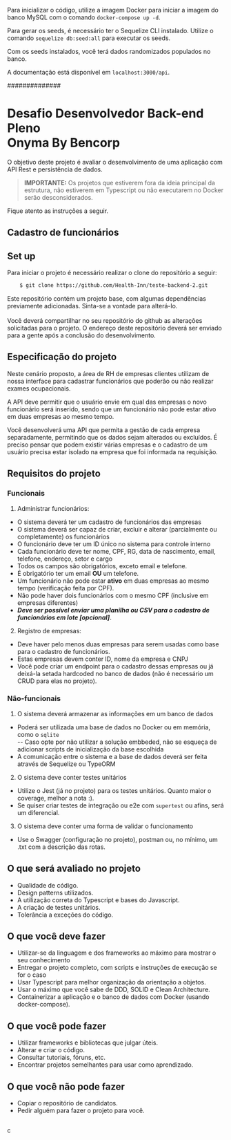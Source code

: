 

Para inicializar o código, utilize a imagem Docker para iniciar a imagem do banco MySQL com o comando `docker-compose up -d`.

Para gerar os seeds, é necessário ter o Sequelize CLI instalado. Utilize o comando `sequelize db:seed:all` para executar os seeds.

Com os seeds instalados, você terá dados randomizados populados no banco.

A documentação está disponível em `localhost:3000/api`.


##############


# Desafio Desenvolvedor Back-end Pleno<br/>Onyma By Bencorp

O objetivo deste projeto é avaliar o desenvolvimento de uma aplicação com API Rest e persistência de dados.

> **IMPORTANTE:** Os projetos que estiverem fora da ideia principal da estrutura, não estiverem em Typescript ou não executarem no Docker serão desconsiderados.

Fique atento as instruções a seguir.

## Cadastro de funcionários

## Set up

Para iniciar o projeto é necessário realizar o clone do repositório a seguir:

```bash
    $ git clone https://github.com/Health-Inn/teste-backend-2.git
```

Este repositório contém um projeto base, com algumas dependências previamente adicionadas. Sinta-se a vontade para alterá-lo.
<br/><br/>Você deverá compartilhar no seu repositório do github as alterações solicitadas para o projeto. 
O endereço deste repositório deverá ser enviado para a gente após a conclusão do desenvolvimento.

## Especificação do projeto

Neste cenário proposto, a área de RH de empresas clientes utilizam de nossa interface para cadastrar funcionários que poderão ou não realizar exames ocupacionais.

A API deve permitir que o usuário envie em qual das empresas o novo funcionário será inserido, sendo que um funcionário não pode estar ativo em duas empresas ao mesmo tempo.

Você desenvolverá uma API que permita a gestão de cada empresa separadamente, permitindo que os dados sejam alterados ou excluídos. É preciso pensar que podem existir várias empresas e o cadastro de um usuário precisa estar isolado na empresa que foi informada na requisição.


## Requisitos do projeto

### Funcionais

1. Administrar funcionários: 

- O sistema deverá ter um cadastro de funcionários das empresas
- O sistema deverá ser capaz de criar, excluir e alterar (parcialmente ou completamente) os funcionários
- O funcionário deve ter um ID único no sistema para controle interno
- Cada funcionário deve ter nome, CPF, RG, data de nascimento, email, telefone, endereço, setor e cargo
- Todos os campos são obrigatórios, exceto email e telefone.
- É obrigatório ter um email **OU** um telefone.
- Um funcionário não pode estar **ativo** em duas empresas ao mesmo tempo (verificação feita por CPF).
- Não pode haver dois funcionários com o mesmo CPF (inclusive em empresas diferentes)
- ***Deve ser possível enviar uma planilha ou CSV para o cadastro de funcionários em lote [opcional]***.

2. Registro de empresas:

- Deve haver pelo menos duas empresas para serem usadas como base para o cadastro de funcionários.
- Estas empresas devem conter ID, nome da empresa e CNPJ
- Você pode criar um endpoint para o cadastro dessas empresas ou já deixá-la setada hardcoded no banco de dados (não é necessário um CRUD para elas no projeto).

### Não-funcionais
   
1. O sistema deverá armazenar as informações em um banco de dados
 
- Poderá ser utilizada uma base de dados no Docker ou em memória, como o `sqlite`<br/>
-- Caso opte por não utilizar a solução embbeded, não se esqueça de adicionar scripts de inicialização da base escolhida<br/>
- A comunicação entre o sistema e a base de dados deverá ser feita através de Sequelize ou TypeORM

2. O sistema deve conter testes unitários

- Utilize o Jest (já no projeto) para os testes unitários. Quanto maior o coverage, melhor a nota :).
- Se quiser criar testes de integração ou e2e com `supertest` ou afins, será um diferencial.

3. O sistema deve conter uma forma de validar o funcionamento
   
- Use o Swagger (configuração no projeto), postman ou, no mínimo, um .txt com a descrição das rotas.

## O que será avaliado no projeto

- Qualidade de código.
- Design patterns utilizados.
- A utilização correta do Typescript e bases do Javascript.
- A criação de testes unitários.
- Tolerância a exceções do código.

## O que você deve fazer

- Utilizar-se da linguagem e dos frameworks ao máximo para mostrar o seu conhecimento
- Entregar o projeto completo, com scripts e instruções de execução se for o caso
- Usar Typescript para melhor organização da orientação a objetos.
- Usar o máximo que você sabe de DDD, SOLID e Clean Architecture.
- Containerizar a aplicação e o banco de dados com Docker (usando docker-compose).

## O que você pode fazer

- Utilizar frameworks e bibliotecas que julgar úteis.
- Alterar e criar o código.
- Consultar tutoriais, fóruns, etc.
- Encontrar projetos semelhantes para usar como aprendizado.

## O que você não pode fazer

- Copiar o repositório de candidatos.
- Pedir alguém para fazer o projeto para você.


##

c
  


